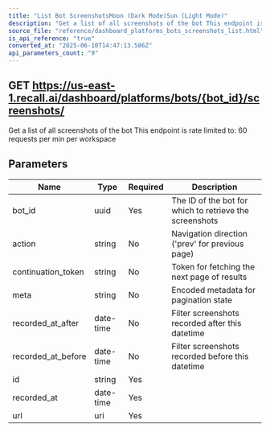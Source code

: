 ```yaml
---
title: "List Bot ScreenshotsMoon (Dark Mode)Sun (Light Mode)"
description: "Get a list of all screenshots of the bot This endpoint is rate limited to: 60 requests per min per workspace"
source_file: "reference/dashboard_platforms_bots_screenshots_list.html"
is_api_reference: "true"
converted_at: "2025-06-10T14:47:13.586Z"
api_parameters_count: "9"
---
```

## GET https://us-east-1.recall.ai/dashboard/platforms/bots/{bot_id}/screenshots/

Get a list of all screenshots of the bot This endpoint is rate limited to: 60 requests per min per workspace

## Parameters

| Name | Type | Required | Description |
| --- | --- | --- | --- |
| bot_id | uuid | Yes | The ID of the bot for which to retrieve the screenshots |
| action | string | No | Navigation direction ('prev' for previous page) |
| continuation_token | string | No | Token for fetching the next page of results |
| meta | string | No | Encoded metadata for pagination state |
| recorded_at_after | date-time | No | Filter screenshots recorded after this datetime |
| recorded_at_before | date-time | No | Filter screenshots recorded before this datetime |
| id | string | Yes |  |
| recorded_at | date-time | Yes |  |
| url | uri | Yes |  |
